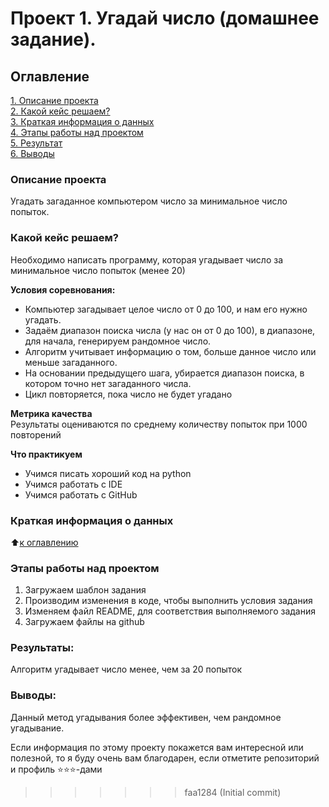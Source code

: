 
# Проект 1. Угадай число (домашнее задание).


## Оглавление  
[1. Описание проекта](.README.md#Описание-проекта)  
[2. Какой кейс решаем?](.README.md#Какой-кейс-решаем)  
[3. Краткая информация о данных](.README.md#Краткая-информация-о-данных)  
[4. Этапы работы над проектом](.README.md#Этапы-работы-над-проектом)  
[5. Результат](.README.md#Результат)    
[6. Выводы](.README.md#Выводы) 


### Описание проекта  

Угадать загаданное компьютером число за минимальное число попыток.



### Какой кейс решаем?    

Необходимо написать программу, которая угадывает число за минимальное число попыток (менее 20)



**Условия соревнования:**  
- Компьютер загадывает целое число от 0 до 100, и нам его нужно угадать. 
- Задаём диапазон поиска числа (у нас он от 0 до 100), в диапазоне, для начала, генерируем рандомное число.
- Алгоритм учитывает информацию о том, больше данное число или меньше загаданного.
- На основании предыдущего шага, убирается диапазон поиска, в котором точно нет загаданного числа.
- Цикл повторяется, пока число не будет угадано


**Метрика качества**     
Результаты оцениваются по среднему количеству попыток при 1000 повторений


**Что практикуем**     
- Учимся писать хороший код на python
- Учимся работать с IDE
- Учимся работать с GitHub


### Краткая информация о данных
  
:arrow_up:[к оглавлению](.README.md#Оглавление)


### Этапы работы над проектом  
1) Загружаем шаблон задания
2) Производим изменения в коде, чтобы выполнить условия задания
3) Изменяем файл README, для соответствия выполняемого задания
4) Загружаем файлы на github


### Результаты:  

Алгоритм угадывает число менее, чем за 20 попыток


### Выводы:  

Данный метод угадывания более эффективен, чем рандомное угадывание.


Если информация по этому проекту покажется вам интересной или полезной, то я буду очень вам благодарен, если отметите репозиторий и профиль ⭐️⭐️⭐️-дами
>>>>>>> faa1284 (Initial commit)
